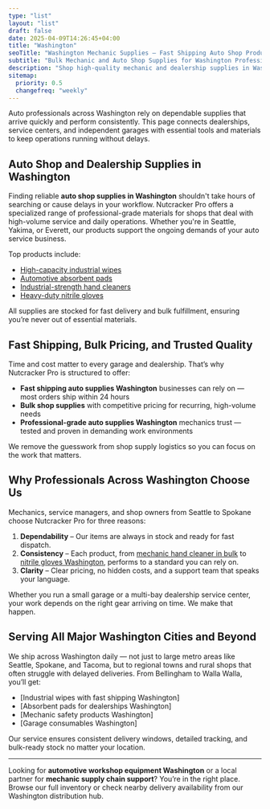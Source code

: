 ```yaml
---
type: "list"
layout: "list"
draft: false
date: 2025-04-09T14:26:45+04:00
title: "Washington"
seoTitle: "Washington Mechanic Supplies – Fast Shipping Auto Shop Products near me"
subtitle: "Bulk Mechanic and Auto Shop Supplies for Washington Professionals"
description: "Shop high-quality mechanic and dealership supplies in Washington. Fast delivery to Seattle, Spokane, Tacoma, and all WA regions. Trusted by service centers, garages, and auto shops."
sitemap:
  priority: 0.5
  changefreq: "weekly"
---
```


Auto professionals across Washington rely on dependable supplies that arrive quickly and perform consistently. This page connects dealerships, service centers, and independent garages with essential tools and materials to keep operations running without delays.  

## Auto Shop and Dealership Supplies in Washington

Finding reliable **auto shop supplies in Washington** shouldn't take hours of searching or cause delays in your workflow. Nutcracker Pro offers a specialized range of professional-grade materials for shops that deal with high-volume service and daily operations. Whether you're in Seattle, Yakima, or Everett, our products support the ongoing demands of your auto service business.

Top products include:

- [High-capacity industrial wipes](/industrial-wipes-roll/)
- [Automotive absorbent pads](/industrial-absorbent-pads/)
- [Industrial-strength hand cleaners](/hand-cleaner/)
- [Heavy-duty nitrile gloves](/nitrile-gloves/)

All supplies are stocked for fast delivery and bulk fulfillment, ensuring you’re never out of essential materials.

## Fast Shipping, Bulk Pricing, and Trusted Quality

Time and cost matter to every garage and dealership. That’s why Nutcracker Pro is structured to offer:

- **Fast shipping auto supplies Washington** businesses can rely on — most orders ship within 24 hours  
- **Bulk shop supplies** with competitive pricing for recurring, high-volume needs  
- **Professional-grade auto supplies Washington** mechanics trust — tested and proven in demanding work environments  

We remove the guesswork from shop supply logistics so you can focus on the work that matters.

## Why Professionals Across Washington Choose Us

Mechanics, service managers, and shop owners from Seattle to Spokane choose Nutcracker Pro for three reasons:

1. **Dependability** – Our items are always in stock and ready for fast dispatch.  
2. **Consistency** – Each product, from [mechanic hand cleaner in bulk](hand-cleaner/) to [nitrile gloves Washington](nitrile-gloves/), performs to a standard you can rely on.  
3. **Clarity** – Clear pricing, no hidden costs, and a support team that speaks your language.

Whether you run a small garage or a multi-bay dealership service center, your work depends on the right gear arriving on time. We make that happen.

## Serving All Major Washington Cities and Beyond

We ship across Washington daily — not just to large metro areas like Seattle, Spokane, and Tacoma, but to regional towns and rural shops that often struggle with delayed deliveries. From Bellingham to Walla Walla, you’ll get:

- [Industrial wipes with fast shipping Washington]  
- [Absorbent pads for dealerships Washington]  
- [Mechanic safety products Washington]  
- [Garage consumables Washington]  

Our service ensures consistent delivery windows, detailed tracking, and bulk-ready stock no matter your location.

---

Looking for **automotive workshop equipment Washington** or a local partner for **mechanic supply chain support**? You’re in the right place. Browse our full inventory or check nearby delivery availability from our Washington distribution hub.
